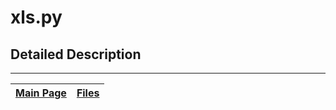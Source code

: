 # xls.py #



## Detailed Description ##




---
| [Main Page](ambhas.md) | [Files](ambhas_files.md) |
|:-----------------------|:-------------------------|